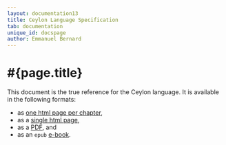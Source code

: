 ```yaml
---
layout: documentation13
title: Ceylon Language Specification 
tab: documentation
unique_id: docspage
author: Emmanuel Bernard
---
```


# #{page.title}

This document is the true reference for the Ceylon language.
It is available in the following formats:

- as [one html page per chapter](html/),
- as a [single html page](html_single),
- as a [PDF](pdf/ceylon-language-specification.pdf), and
- as an `epub` [e-book](ceylon-language-specification-1.3.epub).